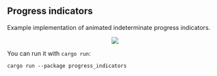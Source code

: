 ## Progress indicators

Example implementation of animated indeterminate progress indicators.

<div align="center">
  <a href="https://gfycat.com/importantdevotedhammerheadbird">
    <img src="https://thumbs.gfycat.com/ImportantDevotedHammerheadbird-small.gif">
  </a>
</div>

You can run it with `cargo run`:
```
cargo run --package progress_indicators
```
